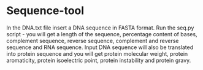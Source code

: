 # Sequence-tool
In the DNA.txt file insert a DNA sequence in FASTA format. Run the seq.py script - you will get a length of the sequence, percentage content of bases, complement sequence, reverse sequence, complement and reverse sequence and RNA sequence. Input DNA sequence will also be translated into protein sequence and you will get protein molecular weight, protein aromaticity, protein isoelectric point, protein instability and protein gravy.
